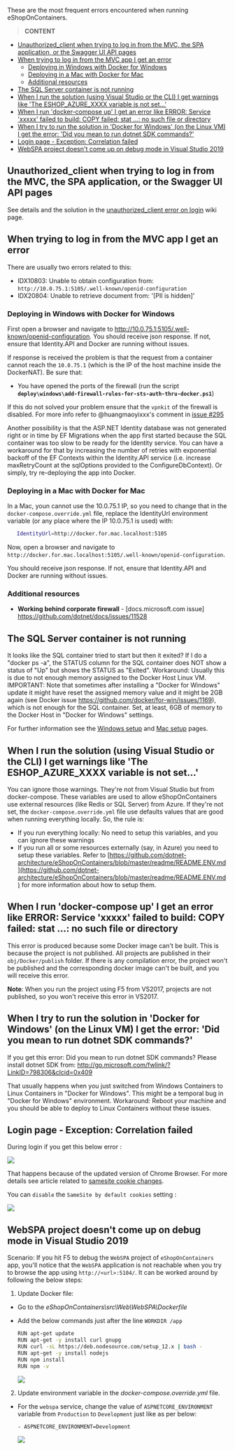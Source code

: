 These are the most frequent errors encountered when running eShopOnContainers.

> **CONTENT**

- [Unauthorized_client when trying to log in from the MVC, the SPA application, or the Swagger UI API pages](#unauthorized_client-when-trying-to-log-in-from-the-mvc-the-spa-application-or-the-swagger-ui-api-pages)
- [When trying to log in from the MVC app I get an error](#when-trying-to-log-in-from-the-mvc-app-i-get-an-error)
  - [Deploying in Windows with Docker for Windows](#deploying-in-windows-with-docker-for-windows)
  - [Deploying in a Mac with Docker for Mac](#deploying-in-a-mac-with-docker-for-mac)
  - [Additional resources](#additional-resources)
- [The SQL Server container is not running](#the-sql-server-container-is-not-running)
- [When I run the solution (using Visual Studio or the CLI) I get warnings like 'The ESHOP_AZURE_XXXX variable is not set...'](#when-i-run-the-solution-using-visual-studio-or-the-cli-i-get-warnings-like-the-eshop_azure_xxxx-variable-is-not-set)
- [When I run 'docker-compose up' I get an error like ERROR: Service 'xxxxx' failed to build: COPY failed: stat ...: no such file or directory](#when-i-run-docker-compose-up-i-get-an-error-like-error-service-xxxxx-failed-to-build-copy-failed-stat--no-such-file-or-directory)
- [When I try to run the solution in 'Docker for Windows' (on the Linux VM) I get the error: 'Did you mean to run dotnet SDK commands?'](#when-i-try-to-run-the-solution-in-docker-for-windows-on-the-linux-vm-i-get-the-error-did-you-mean-to-run-dotnet-sdk-commands)
- [Login page - Exception: Correlation failed](#login-page---exception-correlation-failed)
- [WebSPA project doesn't come up on debug mode in Visual Studio 2019](#webspa-project-doesnt-come-up-on-debug-mode-in-visual-studio-2019)

## Unauthorized_client when trying to log in from the MVC, the SPA application, or the Swagger UI API pages

See details and the solution in the [unauthorized_client error on login](unauthorized_client-error-on-login) wiki page.

## When trying to log in from the MVC app I get an error

There are usually two errors related to this:

- IDX10803: Unable to obtain configuration from: `http://10.0.75.1:5105/.well-known/openid-configuration`
- IDX20804: Unable to retrieve document from: '[PII is hidden]'

### Deploying in Windows with Docker for Windows

First open a browser and navigate to <http://10.0.75.1:5105/.well-known/openid-configuration>. You should receive json response. If not, ensure that Identity.API and Docker are running without issues.

If response is received the problem is that the request from a container cannot reach the `10.0.75.1` (which is the IP of the host machine inside the DockerNAT). Be sure that:

- You have opened the ports of the firewall (run the script **`deploy\windows\add-firewall-rules-for-sts-auth-thru-docker.ps1`**)

If this do not solved your problem ensure that the `vpnkit` of the firewall is disabled. For more info refer to @huangmaoyixxx's comment in [issue #295](https://github.com/dotnet-architecture/eShopOnContainers/issues/295)

Another possibility is that the ASP.NET Identity database was not generated right or in time by EF Migrations when the app first started because the SQL container was too slow to be ready for the Identity service. You can have a workaround for that by increasing the number of retries with exponential backoff of the EF Contexts within the Identity.API service (i.e. increase maxRetryCount at the sqlOptions provided to the ConfigureDbContext). Or simply, try re-deploying the app into Docker. 

### Deploying in a Mac with Docker for Mac

In a Mac, youn cannot use the 10.0.75.1 IP, so you need to change that in the `docker-compose.override.yml` file, replace the IdentityUrl environment variable (or any place where the IP 10.0.75.1 is used) with:

 ```bash
    IdentityUrl=http://docker.for.mac.localhost:5105
 ```

Now, open a browser and navigate to `http://docker.for.mac.localhost:5105/.well-known/openid-configuration`. 

You should receive json response. If not, ensure that Identity.API and Docker are running without issues.

### Additional resources

- **Working behind corporate firewall** - [docs.microsoft.com issue]\
  https://github.com/dotnet/docs/issues/11528

## The SQL Server container is not running

It looks like the SQL container tried to start but then it exited?
If I do a "docker ps -a", the STATUS column for the SQL container does NOT show a status of "Up" but shows the STATUS as "Exited".
Workaround: Usually this is due to not enough memory assigned to the Docker Host Linux VM. 
IMPORTANT: Note that sometimes after installing a "Docker for Windows" update it might have reset the assigned memory value and it might be 2GB again (see Docker issue <https://github.com/docker/for-win/issues/1169>), which is not enough for the SQL container. Set, at least, 6GB of memory to the Docker Host in "Docker for Windows" settings.

For further information see the [Windows setup](Windows-setup) and [Mac setup](Mac-setup) pages.

## When I run the solution (using Visual Studio or the CLI) I get warnings like 'The ESHOP_AZURE_XXXX variable is not set...'

You can ignore those warnings. They're not from Visual Studio but from docker-compose. These variables are used to allow eShopOnContainers use external resources (like Redis or SQL Server) from Azure. If they're not set, the `docker-compose.override.yml` file use defaults values that are good when running everything locally. So, the rule is:

- If you run everything locally: No need to setup this variables, and you can ignore these warnings
- If you run all or some resources externally (say, in Azure) you need to setup these variables. Refer to [https://github.com/dotnet-architecture/eShopOnContainers/blob/master/readme/README.ENV.md](https://github.com/dotnet-architecture/eShopOnContainers/blob/master/readme/README.ENV.md) for more information about how to setup them.

## When I run 'docker-compose up' I get an error like ERROR: Service 'xxxxx' failed to build: COPY failed: stat ...: no such file or directory

This error is produced because some Docker image can't be built. This is because the project is not published. All projects are published in their `obj/Docker/publish` folder. If there is any compilation error, the project won't be published and the corresponding docker image can't be built, and you will receive this error.

**Note**: When you run the project using F5 from VS2017, projects are not published, so you won't receive this error in VS2017.

## When I try to run the solution in 'Docker for Windows' (on the Linux VM) I get the error: 'Did you mean to run dotnet SDK commands?'

If you get this error:
Did you mean to run dotnet SDK commands? Please install dotnet SDK from: 
  http://go.microsoft.com/fwlink/?LinkID=798306&clcid=0x409

That usually happens when you just switched from Windows Containers to Linux Containers in "Docker for Windows".
This might be a temporal bug in "Docker for Windows" environment.
Workaround: Reboot your machine and you should be able to deploy to Linux Containers without these issues.


## Login page - Exception: Correlation failed

During login if you get this below error :

![](images/Correlation-failed-error-on-login/correlation-failed.png)

That happens because of the updated version of Chrome Browser. For more details see article related to [samesite cookie changes](https://devblogs.microsoft.com/aspnet/upcoming-samesite-cookie-changes-in-asp-net-and-asp-net-core/).

You can `disable` the `SameSite by default cookies` setting :

![](images/Correlation-failed-error-on-login/same-site-setting-chrome-browser.png)


## WebSPA project doesn't come up on debug mode in Visual Studio 2019

Scenario: If you hit F5 to debug the `WebSPA` project of `eShopOnContainers` app, you'll notice that the `WebSPA` application is not reachable when you try to browse the app using `http://<url>:5104/`. It can be worked around by following the below steps:

1. Update Docker file:

- Go to the *eShopOnContainers\src\Web\WebSPA\Dockerfile*
- Add the below commands just after the line `WORKDIR /app`
  
  ```bash  
  RUN apt-get update
  RUN apt-get -y install curl gnupg
  RUN curl -sL https://deb.nodesource.com/setup_12.x | bash -
  RUN apt-get -y install nodejs
  RUN npm install
  RUN npm -v
  ```

  ![](img/spa/docker-file-changes.png)
  

2. Update environment variable in the *docker-compose.override.yml* file.
   
- For the `webspa` service, change the value of `ASPNETCORE_ENVIRONMENT` variable from `Production` to `Development` just like as per below:

  ```bash
  - ASPNETCORE_ENVIRONMENT=Development
  ```

  ![](img/spa/docker-compose-override-file.png)